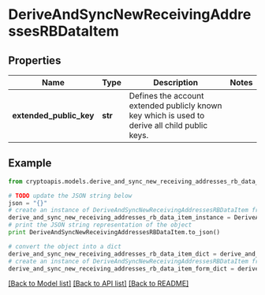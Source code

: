 # DeriveAndSyncNewReceivingAddressesRBDataItem


## Properties
Name | Type | Description | Notes
------------ | ------------- | ------------- | -------------
**extended_public_key** | **str** | Defines the account extended publicly known key which is used to derive all child public keys. | 

## Example

```python
from cryptoapis.models.derive_and_sync_new_receiving_addresses_rb_data_item import DeriveAndSyncNewReceivingAddressesRBDataItem

# TODO update the JSON string below
json = "{}"
# create an instance of DeriveAndSyncNewReceivingAddressesRBDataItem from a JSON string
derive_and_sync_new_receiving_addresses_rb_data_item_instance = DeriveAndSyncNewReceivingAddressesRBDataItem.from_json(json)
# print the JSON string representation of the object
print DeriveAndSyncNewReceivingAddressesRBDataItem.to_json()

# convert the object into a dict
derive_and_sync_new_receiving_addresses_rb_data_item_dict = derive_and_sync_new_receiving_addresses_rb_data_item_instance.to_dict()
# create an instance of DeriveAndSyncNewReceivingAddressesRBDataItem from a dict
derive_and_sync_new_receiving_addresses_rb_data_item_form_dict = derive_and_sync_new_receiving_addresses_rb_data_item.from_dict(derive_and_sync_new_receiving_addresses_rb_data_item_dict)
```
[[Back to Model list]](../README.md#documentation-for-models) [[Back to API list]](../README.md#documentation-for-api-endpoints) [[Back to README]](../README.md)


